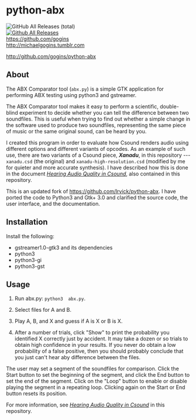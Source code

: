 # python-abx #
![GitHub All Releases (total)](https://img.shields.io/github/downloads/gogins/csound-extended/total.svg)<br>
[![Github All Releases](https://img.shields.io/github/downloads/gogins/python-abx/total.svg)]()
<br>
https://github.com/gogins<br>
http://michaelgogins.tumblr.com


<http://github.com/gogins/python-abx>

## About

The ABX Comparator tool (`abx.py`) is a simple GTK application for performing 
ABX testing using python3 and gstreamer.

The ABX Comparator tool makes it easy to perform a scientific, double-blind 
experiment to decide whether you can tell the difference between two 
soundfiles. This is useful when trying to find out whether a simple change in 
the software used to produce two soundfiles, representing the same piece of 
music or the same original sound, can be heard by you.

I created this program in order to evaluate how Csound renders audio using 
different options and different variants of opcodes. As an example of such 
use, there are two variants of a Csound piece, **_Xanadu_**, in this 
repository --- `xanadu.csd` (the original) and `xanadu-high-resolution.csd` 
(modified by me for quieter and more accurate synthesis). I have described 
how this is done in the document [_Hearing Audio Quality in Csound_](csound-audio-quality.pdf), 
also contained in this repository.

This is an updated fork of https://github.com/lrvick/python-abx. I have ported 
the code to Python3 and Gtk+ 3.0 and clarified the source code, the user 
interface, and the documentation.

## Installation

Install the following:

  * gstreamer1.0-gtk3 and its dependencies
  * python3
  * python3-gi
  * python3-gst

## Usage

1. Run abx.py: ```python3  abx.py```.

2. Select files for A and B.

3. Play A, B, and X and guess if A is X or B is X.

4. After a number of trials, click "Show" to print the probability you 
   identified X correctly just by accident. It may take a dozen or so trials 
   to obtain high confidence in your results. If you never do obtain a low 
   probability of a false positive, then you should probably conclude that 
   you just can't hear aby difference between the files.
   
The user may set a segment of the soundfiles for comparison. Click the Start 
button to set the beginning of the segment, and click the End button to set 
the end of the segment. Click on the "Loop" button to enable or disable 
playing the segment in a repeating loop. Clicking again on the Start or End 
button resets its position.

For more information, see [_Hearing Audio Quality in Csound_](csound-audio-quality.pdf) 
in this repository.

